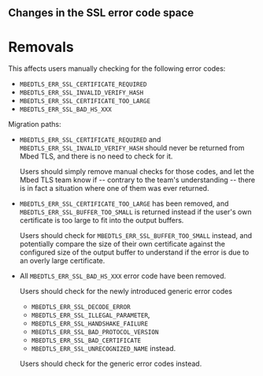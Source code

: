 Changes in the SSL error code space
-----------------------------------------------------------------

# Removals

This affects users manually checking for the following error codes:
- `MBEDTLS_ERR_SSL_CERTIFICATE_REQUIRED`
- `MBEDTLS_ERR_SSL_INVALID_VERIFY_HASH`
- `MBEDTLS_ERR_SSL_CERTIFICATE_TOO_LARGE`
- `MBEDTLS_ERR_SSL_BAD_HS_XXX`

Migration paths:

- `MBEDTLS_ERR_SSL_CERTIFICATE_REQUIRED` and `MBEDTLS_ERR_SSL_INVALID_VERIFY_HASH`
  should never be returned from Mbed TLS, and there is no need to check for it.

  Users should simply remove manual checks for those codes, and let the Mbed TLS
  team know if -- contrary to the team's understanding -- there is in fact a situation
  where one of them was ever returned.

- `MBEDTLS_ERR_SSL_CERTIFICATE_TOO_LARGE` has been removed, and
  `MBEDTLS_ERR_SSL_BUFFER_TOO_SMALL` is returned instead if the user's own certificate
  is too large to fit into the output buffers.

  Users should check for
  `MBEDTLS_ERR_SSL_BUFFER_TOO_SMALL` instead, and potentially compare the size of their
  own certificate against the configured size of the output buffer to understand if
  the error is due to an overly large certificate.

- All `MBEDTLS_ERR_SSL_BAD_HS_XXX` error code have been removed.

  Users should check for the newly introduced generic error codes
  * `MBEDTLS_ERR_SSL_DECODE_ERROR`
  * `MBEDTLS_ERR_SSL_ILLEGAL_PARAMETER`,
  * `MBEDTLS_ERR_SSL_HANDSHAKE_FAILURE`
  * `MBEDTLS_ERR_SSL_BAD_PROTOCOL_VERSION`
  * `MBEDTLS_ERR_SSL_BAD_CERTIFICATE`
  * `MBEDTLS_ERR_SSL_UNRECOGNIZED_NAME`
  instead.

  Users should check for the generic error codes instead.
